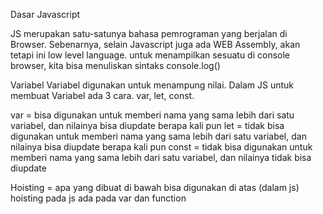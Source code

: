 Dasar Javascript

JS merupakan satu-satunya bahasa pemrograman yang berjalan di Browser. Sebenarnya, selain Javascript juga ada WEB Assembly, akan tetapi ini low level language. untuk menampilkan sesuatu di console browser, kita bisa menuliskan sintaks console.log()

Variabel
Variabel digunakan untuk menampung nilai. Dalam JS untuk membuat Variabel ada 3 cara.
var, let, const.

var = bisa digunakan untuk memberi nama yang sama lebih dari satu variabel, dan nilainya bisa diupdate berapa kali pun
let = tidak bisa digunakan untuk memberi nama yang sama lebih dari satu variabel, dan nilainya bisa diupdate berapa kali pun
const = tidak bisa digunakan untuk memberi nama yang sama lebih dari satu variabel, dan nilainya tidak bisa diupdate

Hoisting = apa yang dibuat di bawah bisa digunakan di atas (dalam js) hoisting pada js ada pada var dan function
